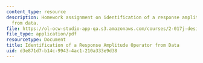 ```yaml
---
content_type: resource
description: Homework assignment on identification of a response amplitude operator
  from data.
file: https://ol-ocw-studio-app-qa.s3.amazonaws.com/courses/2-017j-design-of-electromechanical-robotic-systems-fall-2009/d3e871d7b14c99434ac1210a333e9d38_MIT2_017JF09_p23.pdf
file_type: application/pdf
resourcetype: Document
title: Identification of a Response Amplitude Operator from Data
uid: d3e871d7-b14c-9943-4ac1-210a333e9d38
---
```

